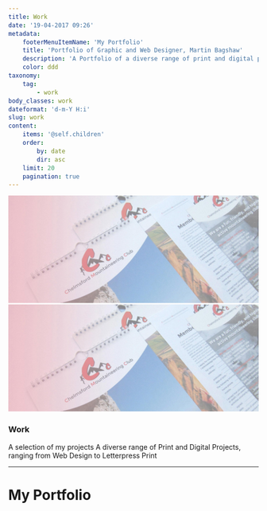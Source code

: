 ```yaml
---
title: Work
date: '19-04-2017 09:26'
metadata:
    footerMenuItemName: 'My Portfolio'
    title: 'Portfolio of Graphic and Web Designer, Martin Bagshaw'
    description: 'A Portfolio of a diverse range of print and digital projects including brand identity, web design, letterpress print, and ux design'
    color: ddd
taxonomy:
    tag:
        - work
body_classes: work
dateformat: 'd-m-Y H:i'
slug: work
content:
    items: '@self.children'
    order:
        by: date
        dir: asc
    limit: 20
    pagination: true
---
```


![Graphic and Web Design Portfolio of Martin Bagshaw](work_50pc.jpg)
![Graphic and Web Design Portfolio of Martin Bagshaw](work_50pc.jpg)
### Work
A selection of my projects
A diverse range of Print and Digital Projects, ranging from Web Design to Letterpress Print

---

# My Portfolio
